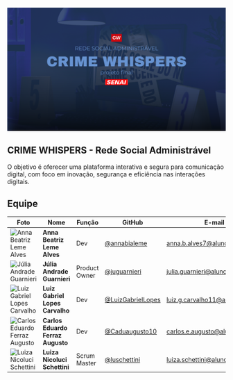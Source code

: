 
<p align="center">
  <img src="uploads/capaback.jpeg" alt="Imagem do Projeto" width="600"/>
</p>

## CRIME WHISPERS - Rede Social Administrável
O objetivo é oferecer uma plataforma interativa e segura para comunicação digital, com foco em inovação, segurança e eficiência nas interações digitais.

## Equipe

| Foto | Nome | Função | GitHub | E-mail |
|------|------|--------|--------|--------|
| ![Anna Beatriz Leme Alves](https://github.com/annabialeme.png) | **Anna Beatriz Leme Alves** | Dev | [@annabialeme](https://github.com/annabialeme) | anna.b.alves7@aluno.senai.br |
| ![Júlia Andrade Guarnieri](https://github.com/juguarnieri.png) | **Júlia Andrade Guarnieri** | Product Owner | [@juguarnieri](https://github.com/juguarnieri) | julia.guarnieri@aluno.senai.br |
| ![Luiz Gabriel Lopes Carvalho](https://github.com/LuizGabrielLopes.png) | **Luiz Gabriel Lopes Carvalho** | Dev | [@LuizGabrielLopes](https://github.com/LuizGabrielLopes) | luiz.g.carvalho11@aluno.senai.br |
| ![Carlos Eduardo Ferraz Augusto](https://github.com/Caduaugusto10.png) | **Carlos Eduardo Ferraz Augusto** | Dev | [@Caduaugusto10](https://github.com/Caduaugusto10) | carlos.e.augusto@aluno.senai.br |
| ![Luiza Nicoluci Schettini](https://github.com/luschettini.png) | **Luiza Nicoluci Schettini** | Scrum Master | [@luschettini](https://github.com/luschettini) | luiza.schettini@aluno.senai.br |